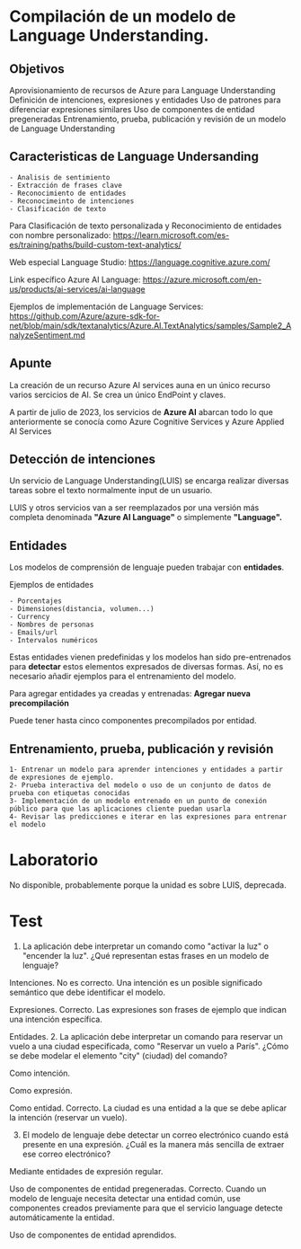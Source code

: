 # Compilación de un modelo de Language Understanding.

## Objetivos
Aprovisionamiento de recursos de Azure para Language Understanding
Definición de intenciones, expresiones y entidades
Uso de patrones para diferenciar expresiones similares
Uso de componentes de entidad pregeneradas
Entrenamiento, prueba, publicación y revisión de un modelo de Language Understanding

## Caracteristicas de Language Undersanding
	- Analisis de sentimiento
	- Extracción de frases clave
	- Reconocimiento de entidades
	- Reconocimeinto de intenciones
	- Clasificación de texto
Para Clasificación de texto personalizada y Reconocimiento de entidades con nombre personalizado: https://learn.microsoft.com/es-es/training/paths/build-custom-text-analytics/

Web especial Language Studio:
https://language.cognitive.azure.com/

Link específico Azure AI Language:
https://azure.microsoft.com/en-us/products/ai-services/ai-language

Ejemplos de implementación de Language Services: https://github.com/Azure/azure-sdk-for-net/blob/main/sdk/textanalytics/Azure.AI.TextAnalytics/samples/Sample2_AnalyzeSentiment.md


## Apunte
La creación de un recurso Azure AI services auna en un único recurso varios sercicios de AI. Se crea un único EndPoint y claves.

A partir de julio de 2023, los servicios de **Azure AI** abarcan todo lo que anteriormente se conocía como Azure Cognitive Services y Azure Applied AI Services

## Detección de intenciones
Un servicio de Language Understanding(LUIS) se encarga realizar diversas tareas sobre el texto normalmente input de un usuario.

LUIS y otros servicios van a ser reemplazados por una versión más completa denominada **"Azure AI Language"** o simplemente **"Language".**

## Entidades
Los modelos de comprensión de lenguaje pueden trabajar con **entidades**.

Ejemplos de entidades

	- Porcentajes
	- Dimensiones(distancia, volumen...)
	- Currency
	- Nombres de personas
	- Emails/url
	- Intervalos numéricos
Estas entidades vienen predefinidas y los modelos han sido pre-entrenados para **detectar** estos elementos expresados de diversas formas.
Así, no es necesario añadir ejemplos para el entrenamiento del modelo.

Para agregar entidades ya creadas y entrenadas:
**Agregar nueva precompilación**

Puede tener hasta cinco componentes precompilados por entidad. 

## Entrenamiento, prueba, publicación y revisión

	1- Entrenar un modelo para aprender intenciones y entidades a partir de expresiones de ejemplo.
	2- Prueba interactiva del modelo o uso de un conjunto de datos de prueba con etiquetas conocidas
	3- Implementación de un modelo entrenado en un punto de conexión público para que las aplicaciones cliente puedan usarla
	4- Revisar las predicciones e iterar en las expresiones para entrenar el modelo


# Laboratorio
No disponible, probablemente porque la unidad es sobre LUIS, deprecada.

# Test

1. La aplicación debe interpretar un comando como "activar la luz" o "encender la luz". ¿Qué representan estas frases en un modelo de lenguaje? 

Intenciones.
No es correcto. Una intención es un posible significado semántico que debe identificar el modelo.


Expresiones.
Correcto. Las expresiones son frases de ejemplo que indican una intención específica.


Entidades.
2. La aplicación debe interpretar un comando para reservar un vuelo a una ciudad especificada, como "Reservar un vuelo a París". ¿Cómo se debe modelar el elemento "city" (ciudad) del comando? 

Como intención.

Como expresión.

Como entidad.
Correcto. La ciudad es una entidad a la que se debe aplicar la intención (reservar un vuelo).

3. El modelo de lenguaje debe detectar un correo electrónico cuando está presente en una expresión. ¿Cuál es la manera más sencilla de extraer ese correo electrónico? 

Mediante entidades de expresión regular.

Uso de componentes de entidad pregeneradas.
Correcto. Cuando un modelo de lenguaje necesita detectar una entidad común, use componentes creados previamente para que el servicio language detecte automáticamente la entidad.


Uso de componentes de entidad aprendidos.